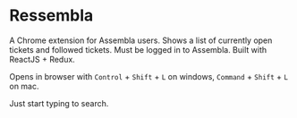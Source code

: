 # Ressembla

A Chrome extension for Assembla users. Shows a list of currently open tickets and followed tickets. Must be logged in to Assembla. Built with ReactJS + Redux. 

Opens in browser with `Control` + `Shift` + `L` on windows,  `Command` + `Shift` + `L` on mac. 

Just start typing to search. 
